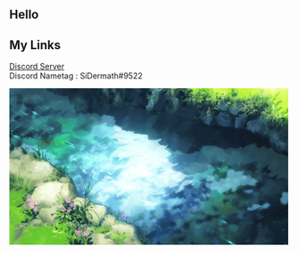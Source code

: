 ## Hello

## My Links

<a href="https://discord.gg/7suSdu9rPP">Discord Server</a> <br>
Discord Nametag : SiDermath#9522

<html>
  <head></head>
<body>
<img src="R.gif">
  </body>
</html>
